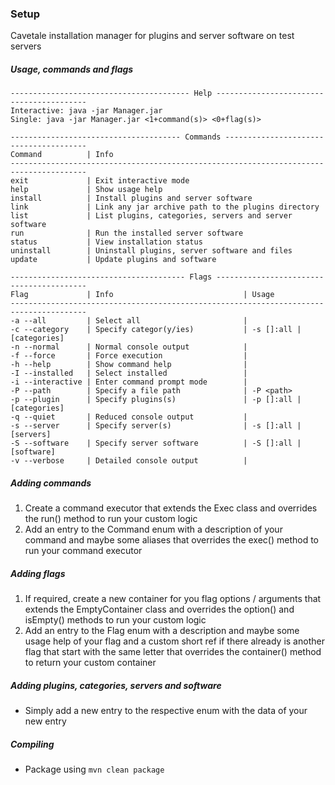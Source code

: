 ### Setup
Cavetale installation manager for plugins and server software on test servers

##### Usage, commands and flags
```
---------------------------------------- Help -----------------------------------------
Interactive: java -jar Manager.jar
Single: java -jar Manager.jar <1+command(s)> <0+flag(s)>

-------------------------------------- Commands ---------------------------------------
Command          | Info                                                                
---------------------------------------------------------------------------------------
exit             | Exit interactive mode                                               
help             | Show usage help                                                     
install          | Install plugins and server software                                 
link             | Link any jar archive path to the plugins directory                  
list             | List plugins, categories, servers and server software               
run              | Run the installed server software                                   
status           | View installation status                                            
uninstall        | Uninstall plugins, server software and files                        
update           | Update plugins and software                                         

--------------------------------------- Flags -----------------------------------------
Flag             | Info                             | Usage                            
---------------------------------------------------------------------------------------
-a --all         | Select all                       |                                  
-c --category    | Specify categor(y/ies)           | -s []:all | [categories]         
-n --normal      | Normal console output            |                                  
-f --force       | Force execution                  |                                  
-h --help        | Show command help                |                                  
-I --installed   | Select installed                 |                                  
-i --interactive | Enter command prompt mode        |                                  
-P --path        | Specify a file path              | -P <path>                        
-p --plugin      | Specify plugins(s)               | -p []:all | [categories]         
-q --quiet       | Reduced console output           |                                  
-s --server      | Specify server(s)                | -s []:all | [servers]            
-S --software    | Specify server software          | -S []:all | [software]           
-v --verbose     | Detailed console output          |                                  

```

##### Adding commands
1. Create a command executor that extends the Exec class and overrides the run() method to run your custom logic
2. Add an entry to the Command enum with a description of your command and maybe some aliases that overrides the exec() method to run your command executor

##### Adding flags
1. If required, create a new container for you flag options / arguments that extends the EmptyContainer class and overrides the option() and isEmpty() methods to run your custom logic
2. Add an entry to the Flag enum with a description and maybe some usage help of your flag and a custom short ref if there already is another flag that start with the same letter that overrides the container() method to return your custom container

##### Adding plugins, categories, servers and software
- Simply add a new entry to the respective enum with the data of your new entry

##### Compiling
- Package using `mvn clean package`
